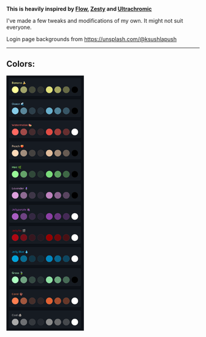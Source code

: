 **This is heavily inspired by [Flow](https://github.com/LitCastVlog/Flow), [Zesty](https://github.com/stpnwf/ZestyTheme) and [Ultrachromic](https://github.com/CTalvio/Ultrachromic)**

I've made a few tweaks and modifications of my own. It might not suit everyone.

Login page backgrounds from https://unsplash.com/@ksushlapush

----

## Colors:

<img src="./colors/swatches.png" alt="home" width="40%"/>
